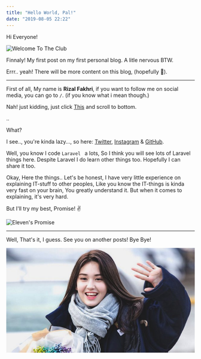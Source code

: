 ```yaml
---
title: "Hello World, Pal!"
date: "2019-08-05 22:22"
---
```


Hi Everyone!

![Welcome To The Club](https://media.giphy.com/media/l4JyOCNEfXvVYEqB2/giphy.gif)

Finnaly! My  first post on my first personal blog. A litle nervous BTW. 

Errr.. yeah! There will be more content on this blog, (hopefully 🥶).

-----

First of all, My name is **Rizal Fakhri**, if you want to follow me on social media, you can go to `/`. (if you know what i mean though.)

Nah! just kidding, just click [This](https://rizalfakhri.id/) and scroll to bottom.

..

What?

I see.., you're kinda lazy..., so here: [Twitter](https://twitter.com/rizal__fakhri), [Instagram](https://instagram.com/rizal_fakhri) & [GitHub](https://github.com/rizalfakhri).


Well, you know I code `Laravel ` a lots, So I think you will see lots of Laravel things here. Despite Laravel I do learn other things too.
Hopefully I can share it too.

Okay, Here the things.. Let's be honest, I have very little experience on explaining IT-stuff to other peoples, Like you know
the IT-things is kinda very fast on your brain, You greatly understand it. But when it comes to explaining, it's very hard.

But I'll try my best, Promise! ✌️

![Eleven's Promise](https://data.whicdn.com/images/303599558/original.gif)

---

Well, That's it, I guess. See you on another posts! Bye Bye!

![Somi Bye Bye!](./somi-bye-bye.jpg)



